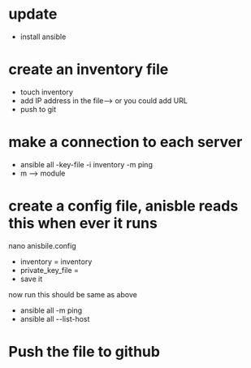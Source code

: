 # update 
- install ansible 
  

# create an inventory file  
- touch inventory
- add IP address in the file--> <ip address> or you could add URL 
- push to git 

# make a connection to each server 
- ansible all -key-file <ssh path> -i inventory -m ping
- m --> module 


# create a config file, anisble reads this when ever it runs 
nano anisbile.config
- inventory = inventory
- private_key_file = <ssh path>
- save it

now run this should be same as above 
- ansible all -m ping 
- ansible all --list-host

# Push the file to github 


